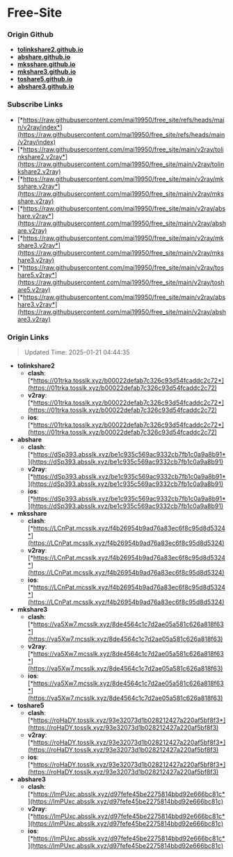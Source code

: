 # Free-Site

### Origin Github

- [**tolinkshare2.github.io**](https://github.com/tolinkshare2/tolinkshare2.github.io)
- [**abshare.github.io**](https://github.com/abshare/abshare.github.io)
- [**mksshare.github.io**](https://github.com/mksshare/mksshare.github.io)
- [**mkshare3.github.io**](https://github.com/mkshare3/mkshare3.github.io)
- [**toshare5.github.io**](https://github.com/toshare5/toshare5.github.io)
- [**abshare3.github.io**](https://github.com/abshare3/abshare3.github.io)

### Subscribe Links

- [*https://raw.githubusercontent.com/mai19950/free_site/refs/heads/main/v2ray/index*](https://raw.githubusercontent.com/mai19950/free_site/refs/heads/main/v2ray/index)
- [*https://raw.githubusercontent.com/mai19950/free_site/main/v2ray/tolinkshare2.v2ray*](https://raw.githubusercontent.com/mai19950/free_site/main/v2ray/tolinkshare2.v2ray)
- [*https://raw.githubusercontent.com/mai19950/free_site/main/v2ray/mksshare.v2ray*](https://raw.githubusercontent.com/mai19950/free_site/main/v2ray/mksshare.v2ray)
- [*https://raw.githubusercontent.com/mai19950/free_site/main/v2ray/abshare.v2ray*](https://raw.githubusercontent.com/mai19950/free_site/main/v2ray/abshare.v2ray)
- [*https://raw.githubusercontent.com/mai19950/free_site/main/v2ray/mkshare3.v2ray*](https://raw.githubusercontent.com/mai19950/free_site/main/v2ray/mkshare3.v2ray)
- [*https://raw.githubusercontent.com/mai19950/free_site/main/v2ray/toshare5.v2ray*](https://raw.githubusercontent.com/mai19950/free_site/main/v2ray/toshare5.v2ray)
- [*https://raw.githubusercontent.com/mai19950/free_site/main/v2ray/abshare3.v2ray*](https://raw.githubusercontent.com/mai19950/free_site/main/v2ray/abshare3.v2ray)

### Origin Links

> Updated Time: 2025-01-21 04:44:35

- **tolinkshare2**
  - **clash**: [*https://01trka.tosslk.xyz/b00022defab7c326c93d54fcaddc2c72*](https://01trka.tosslk.xyz/b00022defab7c326c93d54fcaddc2c72)
  - **v2ray**: [*https://01trka.tosslk.xyz/b00022defab7c326c93d54fcaddc2c72*](https://01trka.tosslk.xyz/b00022defab7c326c93d54fcaddc2c72)
  - **ios**: [*https://01trka.tosslk.xyz/b00022defab7c326c93d54fcaddc2c72*](https://01trka.tosslk.xyz/b00022defab7c326c93d54fcaddc2c72)
- **abshare**
  - **clash**: [*https://dSp393.absslk.xyz/be1c935c569ac9332cb7fb1c0a9a8b91*](https://dSp393.absslk.xyz/be1c935c569ac9332cb7fb1c0a9a8b91)
  - **v2ray**: [*https://dSp393.absslk.xyz/be1c935c569ac9332cb7fb1c0a9a8b91*](https://dSp393.absslk.xyz/be1c935c569ac9332cb7fb1c0a9a8b91)
  - **ios**: [*https://dSp393.absslk.xyz/be1c935c569ac9332cb7fb1c0a9a8b91*](https://dSp393.absslk.xyz/be1c935c569ac9332cb7fb1c0a9a8b91)
- **mksshare**
  - **clash**: [*https://LCnPat.mcsslk.xyz/f4b26954b9ad76a83ec6f8c95d8d5324*](https://LCnPat.mcsslk.xyz/f4b26954b9ad76a83ec6f8c95d8d5324)
  - **v2ray**: [*https://LCnPat.mcsslk.xyz/f4b26954b9ad76a83ec6f8c95d8d5324*](https://LCnPat.mcsslk.xyz/f4b26954b9ad76a83ec6f8c95d8d5324)
  - **ios**: [*https://LCnPat.mcsslk.xyz/f4b26954b9ad76a83ec6f8c95d8d5324*](https://LCnPat.mcsslk.xyz/f4b26954b9ad76a83ec6f8c95d8d5324)
- **mkshare3**
  - **clash**: [*https://va5Xw7.mcsslk.xyz/8de4564c1c7d2ae05a581c626a818f63*](https://va5Xw7.mcsslk.xyz/8de4564c1c7d2ae05a581c626a818f63)
  - **v2ray**: [*https://va5Xw7.mcsslk.xyz/8de4564c1c7d2ae05a581c626a818f63*](https://va5Xw7.mcsslk.xyz/8de4564c1c7d2ae05a581c626a818f63)
  - **ios**: [*https://va5Xw7.mcsslk.xyz/8de4564c1c7d2ae05a581c626a818f63*](https://va5Xw7.mcsslk.xyz/8de4564c1c7d2ae05a581c626a818f63)
- **toshare5**
  - **clash**: [*https://roHaDY.tosslk.xyz/93e32073d1b028212427a220af5bf8f3*](https://roHaDY.tosslk.xyz/93e32073d1b028212427a220af5bf8f3)
  - **v2ray**: [*https://roHaDY.tosslk.xyz/93e32073d1b028212427a220af5bf8f3*](https://roHaDY.tosslk.xyz/93e32073d1b028212427a220af5bf8f3)
  - **ios**: [*https://roHaDY.tosslk.xyz/93e32073d1b028212427a220af5bf8f3*](https://roHaDY.tosslk.xyz/93e32073d1b028212427a220af5bf8f3)
- **abshare3**
  - **clash**: [*https://lmPUxc.absslk.xyz/d97fefe45be2275814bbd92e666bc81c*](https://lmPUxc.absslk.xyz/d97fefe45be2275814bbd92e666bc81c)
  - **v2ray**: [*https://lmPUxc.absslk.xyz/d97fefe45be2275814bbd92e666bc81c*](https://lmPUxc.absslk.xyz/d97fefe45be2275814bbd92e666bc81c)
  - **ios**: [*https://lmPUxc.absslk.xyz/d97fefe45be2275814bbd92e666bc81c*](https://lmPUxc.absslk.xyz/d97fefe45be2275814bbd92e666bc81c)
